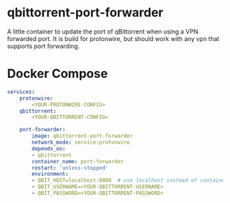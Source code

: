 # qbittorrent-port-forwarder

A little container to update the port of qBittorrent when using a VPN forwarded port.
It is build for protonwire, but should work with any vpn that supports port forwarding.

# Docker Compose
```yml
services:
    protonwire:
        <YOUR-PROTONWIRE-CONFIG>
    qbittorrent:
        <YOUR-QBITTORRENT-CONFIG>

    port-forwarder:
        image: qbittorrent-port-forwarder
        network_mode: service:protonwire
        depends_on:
        - qbittorrent
        container_name: port-forwarder
        restart: 'unless-stopped'
        environment:
        - QBIT_HOST=localhost:8080  # use localhost instead of container name
        - QBIT_USERNAME=<YOUR-QBITTORRENT-USERNAME>
        - QBIT_PASSWORD=<YOUR-QBITTORRENT-PASSWORD>
```